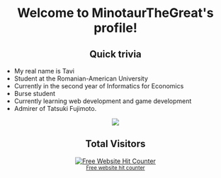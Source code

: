 
<h1 align='center'>Welcome to MinotaurTheGreat's profile!</h1>
<h2 align='center'>Quick trivia</h2>
<ul>
  <li> My real name is Tavi</li>
  <li>Student at the Romanian-American University</li>
  <li>Currently in the second year of Informatics for Economics</li>
  <li>Burse student</li>
  <li>Currently learning web development and game development</li>
  <li>Admirer of Tatsuki Fujimoto.</li>
</ul>
<div align='center'> <img src='https://static.wikia.nocookie.net/meltyblood/images/1/18/Neco_Arc_Chaos_Special_Old.png/revision/latest/scale-to-width-down/250?cb=20181013194202' > </div>
<h2 align='center'> Total Visitors </h2>
 <div align='center'><a href='https://www.free-website-hit-counter.com'><img src='https://www.free-website-hit-counter.com/c.php?d=9&id=159670&s=36' border='0' alt='Free Website Hit Counter'></a><br / ><small><a href='https://www.free-website-hit-counter.com' title="Free Website Hit Counter">Free website hit counter</a></small></div>

<!--
**MinotaurTheGreat/MinotaurTheGreat** is a ✨ _special_ ✨ repository because its `README.md` (this file) appears on your GitHub profile.

Here are some ideas to get you started:

- 🔭 I’m currently working on ...
- 🌱 I’m currently learning ...
- 👯 I’m looking to collaborate on ...
- 🤔 I’m looking for help with ...
- 💬 Ask me about ...
- 📫 How to reach me: ...
- 😄 Pronouns: ...
- ⚡ Fun fact: ...
-->
